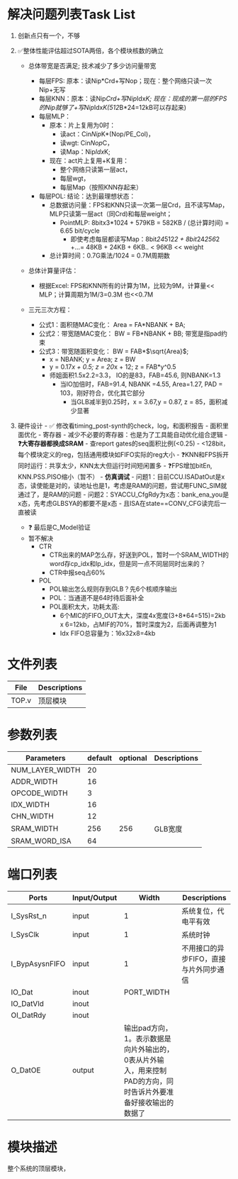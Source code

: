 # 解决问题列表Task List
1. 创新点只有一个，不够
2. :white_check_mark:整体性能评估超过SOTA两倍，各个模块核数的确立
    - 总体带宽是否满足; 技术减少了多少访问量带宽
        - 每层FPS: 原本：读Nip*Crd+写Nop；现在：整个网络只读一次Nip+无写
        - 每层KNN：原本：读Nip*Crd+写Nip*Idx*K; 现在：现成的第一层的FPS的Nip就够了+写Nip*Idx*K(512*B*24=12kB可以存起来)
        - 每层MLP：
            - 原本：片上复用为0时：
                - 读act：Cin*Nip*K*(Nop/PE_Col)，
                - 读wgt: Cin*Nop*C，
                - 读Map：Nip*Idx*K; 
            - 现在：act片上复用+K复用：
                - 整个网络只读第一层act，
                - 每层wgt，
                - 每层Map（按照KNN存起来）
        - 每层POL: 
        结论：达到最理想状态：
            - 总数据访问量：FPS和KNN只读一次第一层Crd，且不读写Map，MLP只读第一层act（同Crd)和每层weight；
                - PointMLP: 8bitx3*1024 + 579KB = 582KB / (总计算时间) = 6.65 bit/cycle
                    - 即使考虑每层都读写Map：8bit*24*512*2 + 8bit*24*256*2 +...= 48KB + 24KB + 6KB.. < 96KB << weight
            - 总计算时间：0.7G乘法/1024 = 0.7M周期数
    - 总体计算量评估：
        - 根据Excel: FPS和KNN所有的计算为1M，比较为9M，计算量<< MLP；计算周期为1M/3=0.3M 也<<0.7M

    - 三元三次方程：
        - 公式1：面积随MAC变化：    Area = FA*NBANK + BA;
        - 公式2：带宽随MAC变化：    BW   = FB*NBANK + BB; 带宽是指pad约束
        - 公式3：带宽随面积变化：   BW = FAB*$\sqrt{Area}$; 
            - x = NBANK; y = Area; z = BW
            - y = 0.17*x + 0.5; z = 20*x + 12; z = FAB*y^0.5
            - 师姐面积1.5x2.2=3.3， IO的是83，FAB=45.6, 则NBANK=1.3
                - 当IO加倍时，FAB=91.4, NBANK =4.55, Area=1.27, PAD = 103，刚好符合，优化其它部分
                    - 当GLB减半到0.25时，x = 3.67,y = 0.87, z = 85，面积减少显著

3. 硬件设计
        - :white_check_mark: 修改看timing_post-synth的check，log，和面积报告
            - 面积里面优化
                - 寄存器
                    - 减少不必要的寄存器：也是为了工具能自动优化组合逻辑
                    - **:question:大寄存器都换成SRAM** 
                        - 查report gates的seq面积比例(<0.25)
                        - <128bit，每个模块定义的reg，包括通用模块如FIFO实际的reg大小
        - :question:KNN和FPS拆开同时运行：共享太少，KNN太大但运行时间短闲置多
        - :question:FPS增加bitEn, KNN.PSS.PISO缩小（暂不）
        - **仿真调试**
            - 问题1：目前CCU.ISADatOut是x态，读使能是对的，读地址也是1，考虑是RAM的问题，尝试用FUNC_SIM就通过了，是RAM的问题
            - 问题2：SYACCU_CfgRdy为x态：bank_ena_you是x态，先考虑GLBSYA的都要不是x态
            - 且ISA在state==CONV_CFG读完后一直被读
    - :question: 最后是C_Model验证
    - 暂不解决
        - CTR
            - CTR出来的MAP怎么存，好送到POL，暂时一个SRAM_WIDTH的word存cp_idx和lp_idx，但是同一点不同层同时出来的？
            - CTR中报seq占60%
        - POL
            - POL输出怎么规则存到GLB？先6个核顺序输出
            - POL：当通道不是64时待后面补全
            - POL面积太大，功耗太高: 
                - 6个MIC的FIFO_OUT太大，深度4x宽度(3+8*64=515)=2kb x 6=12kb，占MIF的70%，暂时深度为2，后面再调整为1
                - Idx FIFO总容量为：16x32x8=4kb



# 文件列表
| File | Descriptions |
| ---- | ---- |
| TOP.v | 顶层模块 |


# 参数列表
| Parameters | default | optional | Descriptions |
| ---- | ---- | ---- | ---- |
| NUM_LAYER_WIDTH | 20 |  |  |
| ADDR_WIDTH | 16 |  |  |
| OPCODE_WIDTH | 3 | |  |
| IDX_WIDTH | 16 |   |  |
| CHN_WIDTH | 12 |   |  |
| SRAM_WIDTH | 256 | 256 | GLB宽度 |
| SRAM_WORD_ISA | 64 | 

# 端口列表
| Ports | Input/Output | Width | Descriptions |
| ---- | ---- | ---- | ---- |
| I_SysRst_n            | input | 1 | 系统复位，代电平有效 |
| I_SysClk              | input | 1 | 系统时钟 |
| I_BypAsysnFIFO        | input | 1 | 不用接口的异步FIFO，直接与片外同步通信 |
| IO_Dat                | inout | PORT_WIDTH |  |
| IO_DatVld             | inout |
| OI_DatRdy             | inout |
| O_DatOE               | output| 输出pad方向，1。表示数据是向片外输出的，0表从片外输入，用来控制PAD的方向，同时告诉片外要准备好接收输出的数据了 |


# 模块描述
整个系统的顶层模块，

